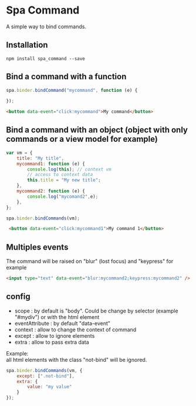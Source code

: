 # Spa Command

A simple way to bind commands.

## Installation

```
npm install spa_command --save
```

## Bind a command with a function

```js
spa.binder.bindCommand("mycommand", function (e) {
           
});
```

```html
<button data-event="click:mycommand">My command</button>
```

## Bind a command with an object (object with only commands or a view model for example)

```js
var vm = {
    title: "My title",
    mycommand1: function (e) {
        console.log(this); // context vm
        // access to context data
        this.title = "My new title";
    },
    mycommand2: function (e) {
        console.log("mycomand2",e);
    },
};

spa.binder.bindCommands(vm);
```

```html
 <button data-event="click:mycommand1">My command 1</button>
```

## Multiples events

The command will be raised on "blur" (lost focus) and "keypress" for example

```html
<input type="text" data-event="blur:mycommand2;keypress:mycommand2" />
```

## config

- scope : by default is "body". Could be change by selector (example "#mydiv") or with the html element
- eventAttribute : by default "data-event"
- context : allow to change the context of command
- except : allow to ignore elements 
- extra : allow to pass extra data

Example:  
all html elements with the class "not-bind" will be ignored.

```js
spa.binder.bindCommands(vm, {
    except: [".not-bind"],
    extra: {
        value: "my value"
    }
});
```



